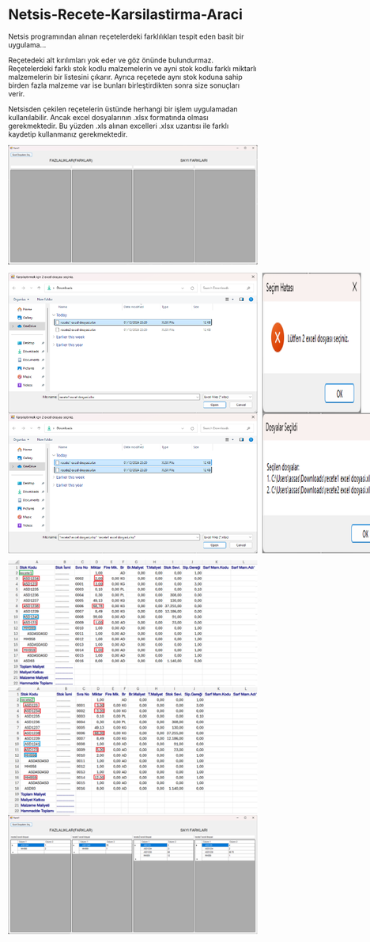 # Netsis-Recete-Karsilastirma-Araci
Netsis programından alınan reçetelerdeki farklılıkları tespit eden basit bir uygulama...

Reçetedeki alt kırılımları yok eder ve göz önünde bulundurmaz. Reçetelerdeki farklı stok kodlu malzemelerin ve 
ayni stok kodlu farklı miktarlı malzemelerin bir listesini çıkarır. Ayrıca reçetede aynı stok koduna sahip birden 
fazla malzeme var ise bunları birleştirdikten sonra size sonuçları verir.

Netsisden çekilen reçetelerin üstünde herhangi bir işlem uygulamadan kullanılabilir. Ancak excel
dosyalarının .xlsx formatında olması gerekmektedir. Bu yüzden .xls alınan excelleri .xlsx uzantısı ile farklı
kaydetip kullanmanız gerekmektedir.

![](pics/appPic1.png)

<div style="display: flex; gap: 10px;">
    <img src="pics/appPic3.png" alt="Görsel 1" width="625"/>
    <img src="pics/appPic4.png" alt="Görsel 2" width="200"/>
</div>

<div style="display: flex; gap: 10px;">
    <img src="pics/appPic5.png" alt="Görsel 1" width="575"/>
    <img src="pics/appPic6.png" alt="Görsel 2" width="250"/>
</div>

![](pics/recete1pic.png)
![](pics/recete2pic.png)
![](pics/appPic7.png)
